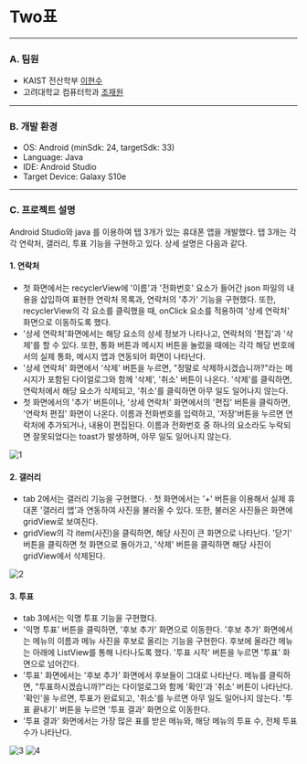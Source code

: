 # Two표

***
### A. 팀원
 * KAIST 전산학부 [이현수](https://github.com/twinDarft)
 * 고려대학교 컴퓨터학과 [조재원](https://github.com/chojaework)

***
 ### B. 개발 환경  
 * OS: Android (minSdk: 24, targetSdk: 33)  
 * Language: Java
 * IDE: Android Studio
 * Target Device: Galaxy S10e

***
### C. 프로젝트 설명
 Android Studio와 java 를 이용하여 탭 3개가 있는 휴대폰 앱을 개발했다.
 탭 3개는 각각 연락처, 갤러리, 투표 기능을 구현하고 있다.
 상세 설명은 다음과 같다.

#### 1. 연락처
 * 첫 화면에서는 recyclerView에 '이름'과 '전화번호' 요소가 들어간 json 파일의 내용을 삽입하여 표현한 연락처 목록과, 연락처의 '추가' 기능을 구현했다. 또한, recyclerView의 각 요소를 클릭했을 때, onClick 요소를 적용하여 '상세 연락처' 화면으로 이동하도록 했다.
 * '상세 연락처'화면에서는 해당 요소의 상세 정보가 나타나고, 연락처의 '편집'과 '삭제'를 할 수 있다. 또한, 통화 버튼과 메시지 버튼을 눌렀을 때에는 각각 해당 번호에서의 실제 통화, 메시지 앱과 연동되어 화면이 나타난다.
 * '상세 연락처' 화면에서 '삭제' 버튼을 누르면, "정말로 삭제하시겠습니까?"라는 메시지가 포함된 다이얼로그와 함께 '삭제', '취소' 버튼이 나온다. '삭제'를 클릭하면, 연락처에서 해당 요소가 삭제되고, '취소'를 클릭하면 아무 일도 일어나지 않는다.
 * 첫 화면에서의 '추가' 버튼이나, '상세 연락처' 화면에서의 '편집' 버튼을 클릭하면, '연락처 편집' 화면이 나온다. 이름과 전화번호를 입력하고, '저장'버튼을 누르면 연락처에 추가되거나, 내용이 편집된다. 이름과 전화번호 중 하나의 요소라도 누락되면 잘못되었다는 toast가 발생하며, 아무 일도 일어나지 않는다.

![1](https://github.com/chojaework/MolAndroid/assets/121816472/8f9248cb-6e99-4bb7-b516-70cb196ae397)

#### 2. 갤러리
* tab 2에서는 갤러리 기능을 구현했다.
· 첫 화면에서는 '+' 버튼을 이용해서 실제 휴대폰 '갤러리 앱'과 연동하여 사진을 불러올 수 있다. 또한, 불러온 사진들은 화면에 gridView로 보여진다.
* gridView의 각 item(사진)을 클릭하면, 해당 사진이 큰 화면으로 나타난다. '닫기' 버튼을 클릭하면 첫 화면으로 돌아가고, '삭제' 버튼을 클릭하면 해당 사진이 gridView에서 삭제된다.

![2](https://github.com/chojaework/MolAndroid/assets/121816472/202c887b-29b2-42ee-9a88-c4201bb05452)

#### 3. 투표
 * tab 3에서는 익명 투표 기능을 구현했다.
 * '익명 투표' 버튼을 클릭하면, '후보 추가' 화면으로 이동한다. '후보 추가' 화면에서는 메뉴의 이름과 메뉴 사진을 후보로 올리는 기능을 구현한다. 후보에 올라간 메뉴는 아래에 ListView를 통해 나타나도록 했다. '투표 시작' 버튼을 누르면 '투표' 화면으로 넘어간다.
 * '투표' 화면에서는 '후보 추가' 화면에서 후보들이 그대로 나타난다. 메뉴를 클릭하면, "투표하시겠습니까?"라는 다이얼로그와 함께 '확인'과 '취소' 버튼이 나타난다. '확인'을 누르면, 투표가 완료되고, '취소'를 누르면 아무 일도 일어나지 않는다. '투표 끝내기' 버튼을 누르면 '투표 결과' 화면으로 이동한다.
 * '투표 결과' 화면에서는 가장 많은 표를 받은 메뉴와, 해당 메뉴의 투표 수, 전체 투표 수가 나타난다.

![3](https://github.com/chojaework/MolAndroid/assets/121816472/e230eb11-7448-4875-8635-af780b823f63)
![4](https://github.com/chojaework/MolAndroid/assets/121816472/7ad549e3-1621-48e1-acc3-a4d16cb4ec23)

